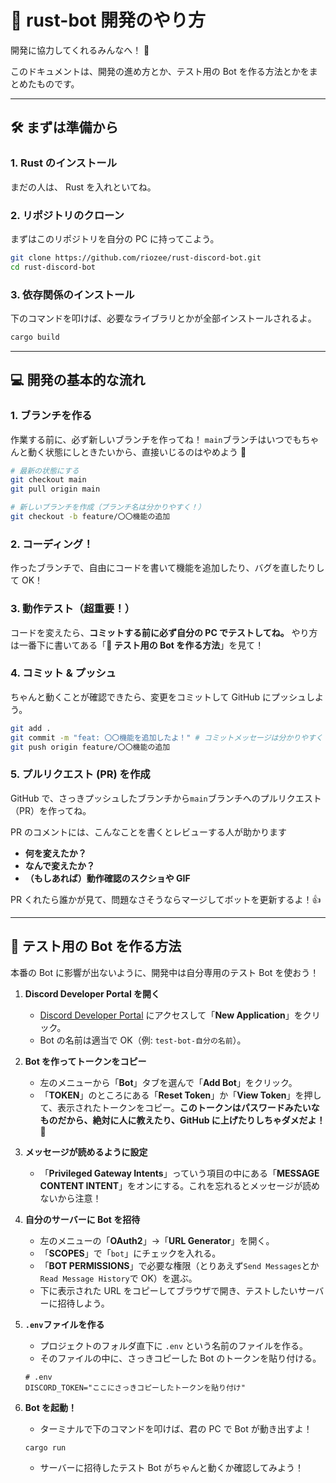# 🤖 rust-bot 開発のやり方

開発に協力してくれるみんなへ！ 🎉

このドキュメントは、開発の進め方とか、テスト用の Bot を作る方法とかをまとめたものです。

---

## 🛠️ まずは準備から

### 1\. Rust のインストール

まだの人は、 Rust を入れといてね。

### 2\. リポジトリのクローン

まずはこのリポジトリを自分の PC に持ってこよう。

```bash
git clone https://github.com/riozee/rust-discord-bot.git
cd rust-discord-bot
```

### 3\. 依存関係のインストール

下のコマンドを叩けば、必要なライブラリとかが全部インストールされるよ。

```bash
cargo build
```

---

## 💻 開発の基本的な流れ

### 1\. ブランチを作る

作業する前に、必ず新しいブランチを作ってね！ `main`ブランチはいつでもちゃんと動く状態にしときたいから、直接いじるのはやめよう 🙅

```bash
# 最新の状態にする
git checkout main
git pull origin main

# 新しいブランチを作成（ブランチ名は分かりやすく！）
git checkout -b feature/〇〇機能の追加
```

### 2\. コーディング！

作ったブランチで、自由にコードを書いて機能を追加したり、バグを直したりして OK！

### 3\. 動作テスト（超重要！）

コードを変えたら、**コミットする前に必ず自分の PC でテストしてね。**
やり方は一番下に書いてある「**🔧 テスト用の Bot を作る方法**」を見て！

### 4\. コミット & プッシュ

ちゃんと動くことが確認できたら、変更をコミットして GitHub にプッシュしよう。

```bash
git add .
git commit -m "feat: 〇〇機能を追加したよ！" # コミットメッセージは分かりやすく
git push origin feature/〇〇機能の追加
```

### 5\. プルリクエスト (PR) を作成

GitHub で、さっきプッシュしたブランチから`main`ブランチへのプルリクエスト（PR）を作ってね。

PR のコメントには、こんなことを書くとレビューする人が助かります

- **何を変えたか？**
- **なんで変えたか？**
- **（もしあれば）動作確認のスクショや GIF**

PR くれたら誰かが見て、問題なさそうならマージしてボットを更新するよ！👍

---

## 🔧 テスト用の Bot を作る方法

本番の Bot に影響が出ないように、開発中は自分専用のテスト Bot を使おう！

1.  **Discord Developer Portal を開く**

    - [Discord Developer Portal](https://www.google.com/search?q=https://discord.com/developers/applications) にアクセスして「**New Application**」をクリック。
    - Bot の名前は適当で OK（例: `test-bot-自分の名前`）。

2.  **Bot を作ってトークンをコピー**

    - 左のメニューから「**Bot**」タブを選んで「**Add Bot**」をクリック。
    - 「**TOKEN**」のところにある「**Reset Token**」か「**View Token**」を押して、表示されたトークンをコピー。**このトークンはパスワードみたいなものだから、絶対に人に教えたり、GitHub に上げたりしちゃダメだよ！** 🤫

3.  **メッセージが読めるように設定**

    - 「**Privileged Gateway Intents**」っていう項目の中にある「**MESSAGE CONTENT INTENT**」をオンにする。これを忘れるとメッセージが読めないから注意！

4.  **自分のサーバーに Bot を招待**

    - 左のメニューの「**OAuth2**」→「**URL Generator**」を開く。
    - 「**SCOPES**」で「`bot`」にチェックを入れる。
    - 「**BOT PERMISSIONS**」で必要な権限（とりあえず`Send Messages`とか`Read Message History`で OK）を選ぶ。
    - 下に表示された URL をコピーしてブラウザで開き、テストしたいサーバーに招待しよう。

5.  **`.env`ファイルを作る**

    - プロジェクトのフォルダ直下に `.env` という名前のファイルを作る。
    - そのファイルの中に、さっきコピーした Bot のトークンを貼り付ける。

    <!-- end list -->

    ```env
    # .env
    DISCORD_TOKEN="ここにさっきコピーしたトークンを貼り付け"
    ```

6.  **Bot を起動！**

    - ターミナルで下のコマンドを叩けば、君の PC で Bot が動き出すよ！

    <!-- end list -->

    ```bash
    cargo run
    ```

    - サーバーに招待したテスト Bot がちゃんと動くか確認してみよう！
